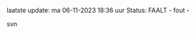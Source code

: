 laatste update: 
ma 06-11-2023 18:36   uur 
Status: FAALT - fout - 
<div class="service R">svn</div>